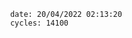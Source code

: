 

                date: 20/04/2022 02:13:20
                cycles: 14100

                         